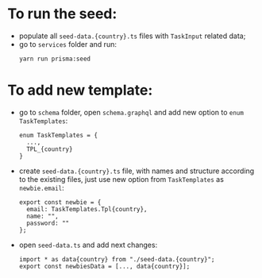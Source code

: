 # To run the seed:

- populate all `seed-data.{country}.ts` files with `TaskInput` related data;
- go to `services` folder and run:
  ```
  yarn run prisma:seed
  ```

# To add new template:

- go to `schema` folder, open `schema.graphql` and add new option to `enum TaskTemplates`:
  ```
  enum TaskTemplates = {
    ...,
    TPL_{country}
  }
  ```
- create `seed-data.{country}.ts` file, with names and structure according to the existing files,
  just use new option from `TaskTemplates` as `newbie.email`:
  ```
  export const newbie = {
    email: TaskTemplates.Tpl{country},
    name: "",
    password: ""
  };
  ```
- open `seed-data.ts` and add next changes:
  ```
  import * as data{country} from "./seed-data.{country}";
  export const newbiesData = [..., data{country}];
  ```
